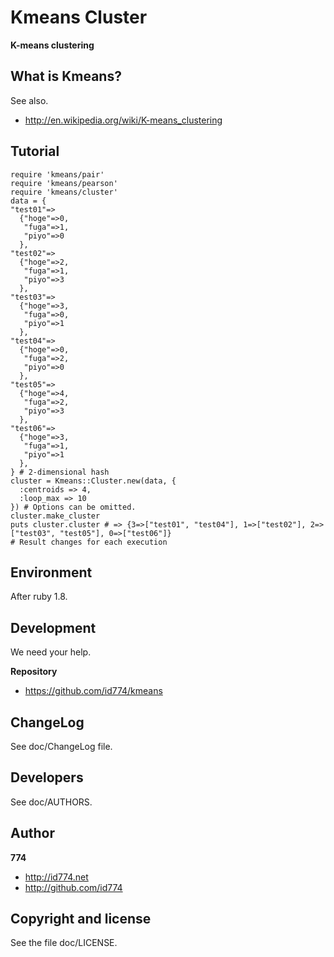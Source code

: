 Kmeans Cluster
==============

**K-means clustering**


What is Kmeans?
---------------

See also.

+ http://en.wikipedia.org/wiki/K-means_clustering


Tutorial
--------

    require 'kmeans/pair'
    require 'kmeans/pearson'
    require 'kmeans/cluster'
    data = {
    "test01"=>
      {"hoge"=>0,
       "fuga"=>1,
       "piyo"=>0
      },
    "test02"=>
      {"hoge"=>2,
       "fuga"=>1,
       "piyo"=>3
      },
    "test03"=>
      {"hoge"=>3,
       "fuga"=>0,
       "piyo"=>1
      },
    "test04"=>
      {"hoge"=>0,
       "fuga"=>2,
       "piyo"=>0
      },
    "test05"=>
      {"hoge"=>4,
       "fuga"=>2,
       "piyo"=>3
      },
    "test06"=>
      {"hoge"=>3,
       "fuga"=>1,
       "piyo"=>1
      },
    } # 2-dimensional hash
    cluster = Kmeans::Cluster.new(data, {
      :centroids => 4,
      :loop_max => 10
    }) # Options can be omitted.
    cluster.make_cluster
    puts cluster.cluster # => {3=>["test01", "test04"], 1=>["test02"], 2=>["test03", "test05"], 0=>["test06"]}
    # Result changes for each execution


Environment
-----------

After ruby 1.8.


Development
-----------

We need your help.

**Repository**

+ https://github.com/id774/kmeans


ChangeLog
---------

See doc/ChangeLog file.


Developers
----------

See doc/AUTHORS.


Author
------

**774**

+ http://id774.net
+ http://github.com/id774


Copyright and license
---------------------

See the file doc/LICENSE.


